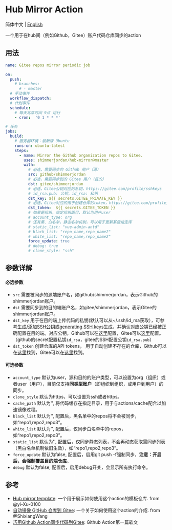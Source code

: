 # Hub Mirror Action

简体中文 | [English](./README_en.md)

一个用于在hub间（例如Github，Gitee）账户代码仓库同步的action

## 用法

```yaml
name: Gitee repos mirror periodic job

on:
  push:
    # branches:
      # - master
  # 手动事件
  workflow_dispatch:
  # 计划事件
  schedule:
    # 每天北京时间 9点 运行
    - cron:  '0 1 * * *'

# 任务
jobs:
  build:
    # 服务器环境：最新版 Ubuntu
    runs-on: ubuntu-latest
    steps:
      - name: Mirror the Github organization repos to Gitee.
        uses: shimmerjordan/hub-mirror@master
        with:
          # 必选，需要同步的 Github 用户（源）
          src: github/shimmerjordan
          # 必选，需要同步到的 Gitee 用户（目的）
          dst: gitee/shimmerjordan
          # 必选，Gitee公钥对应的私钥，https://gitee.com/profile/sshkeys
          # id_rsa.pub: 公钥，id_rsa: 私钥
          dst_key: ${{ secrets.GITEE_PRIVATE_KEY }}
          # 必选，Gitee对应的用于创建仓库的token，https://gitee.com/profile/personal_access_tokens
          dst_token:  ${{ secrets.GITEE_TOKEN }}
          # 如果是组织，指定组织即可，默认为用户user
          # account_type: org
          # 还有黑、白名单，静态名单机制，可以用于更新某些指定库
          # static_list: "vue-admin-antd"
          # black_list: "repo_name,repo_name2"
          # white_list: "repo_name,repo_name2"
          force_update: true
          # debug: true
          # clone_style: "ssh"
```


## 参数详解
#### 必选参数
- `src` 需要被同步的源端账户名，如github/shimmerjordan，表示Github的shimmerjordan账户。
- `dst` 需要同步到的目的端账户名，如gitee/shimmerjordan，表示Gitee的shimmerjordan账户。
- `dst_key` 用于在目的端上传代码的私钥(默认可以从~/.ssh/id_rsa获取），可参考[生成/添加SSH公钥](https://gitee.com/help/articles/4181)或[generating SSH keys](https://docs.github.com/articles/generating-an-ssh-key/)生成，并确认对应公钥已经被正确配置在目的端。对应公钥，Github可以在[这里](https://github.com/settings/keys)配置，Gitee可以[这里](https://gitee.com/profile/sshkeys)配置。（github的secret配置私钥`id_rsa`，gitee的SSH配置公钥`id_rsa.pub`）
- `dst_token` 创建仓库的API tokens， 用于自动创建不存在的仓库，Github可以在[这里](https://github.com/settings/tokens)找到，Gitee可以在[这里](https://gitee.com/profile/personal_access_tokens)找到。

#### 可选参数
- `account_type` 默认为user，源和目的的账户类型，可以设置为org（组织）或者user（用户），目前仅支持**同类型账户**（即组织到组织，或用户到用户）的同步。
- `clone_style` 默认为https，可以设置为ssh或者https。
- `cache_path` 默认为'', 将代码缓存在指定目录，用于与actions/cache配合以加速镜像过程。
- `black_list` 默认为'', 配置后，黑名单中的repos将不会被同步，如“repo1,repo2,repo3”。
- `white_list` 默认为'', 配置后，仅同步白名单中的repos，如“repo1,repo2,repo3”。
- `static_list` 默认为'', 配置后，仅同步静态列表，不会再动态获取需同步列表（黑白名单机制依旧生效），如“repo1,repo2,repo3”。
- `force_update` 默认为false, 配置后，启用git push -f强制同步，**注意：开启后，会强制覆盖目的端仓库**。
- `debug` 默认为false, 配置后，启用debug开关，会显示所有执行命令。

## 参考
- [Hub mirror template](https://github.com/yi-Xu-0100/hub-mirror): 一个用于展示如何使用这个action的模板仓库. from @yi-Xu-0100
- [自动镜像 GitHub 仓库到 Gitee](https://github.com/ShixiangWang/sync2gitee): 一个关于如何使用这个action的介绍. from @ShixiangWang
- [巧用Github Action同步代码到Gitee](http://shimmerjordan.github.io/2020/01/17/%E5%B7%A7%E7%94%A8Github%E5%90%8C%E6%AD%A5%E4%BB%A3%E7%A0%81%E5%88%B0Gitee/): Github Action第一篇软文



